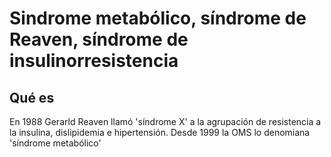

# Sindrome metabólico, síndrome de Reaven, síndrome de insulinorresistencia

## Qué es

En 1988 Gerarld Reaven llamó 'síndrome X' a la agrupación de resistencia a la insulina, dislipidemia e hipertensión.
Desde 1999 la OMS lo denomiana 'síndrome metabólico'